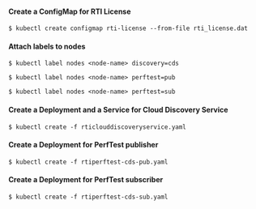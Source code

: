 #### Create a ConfigMap for RTI License
`$ kubectl create configmap rti-license --from-file rti_license.dat`

#### Attach labels to nodes
`$ kubectl label nodes <node-name> discovery=cds`

`$ kubectl label nodes <node-name> perftest=pub`

`$ kubectl label nodes <node-name> perftest=sub`

#### Create a Deployment and a Service for Cloud Discovery Service
`$ kubectl create -f rticlouddiscoveryservice.yaml`

#### Create a Deployment for PerfTest publisher
`$ kubectl create -f rtiperftest-cds-pub.yaml`

#### Create a Deployment for PerfTest subscriber
`$ kubectl create -f rtiperftest-cds-sub.yaml`
